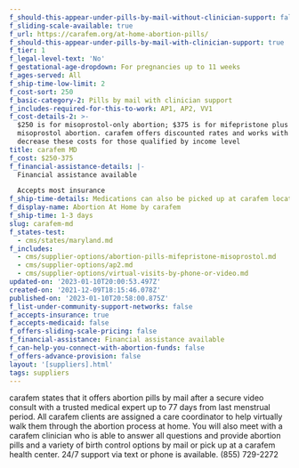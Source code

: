 ```yaml
---
f_should-this-appear-under-pills-by-mail-without-clinician-support: false
f_sliding-scale-available: true
f_url: https://carafem.org/at-home-abortion-pills/
f_should-this-appear-under-pills-by-mail-with-clinician-support: true
f_tier: 1
f_legal-level-text: 'No'
f_gestational-age-dropdown: For pregnancies up to 11 weeks
f_ages-served: All
f_ship-time-low-limit: 2
f_cost-sort: 250
f_basic-category-2: Pills by mail with clinician support
f_includes-required-for-this-to-work: AP1, AP2, VV1
f_cost-details-2: >-
  $250 is for misoprostol-only abortion; $375 is for mifepristone plus
  misoprostol abortion. carafem offers discounted rates and works with funds to
  decrease these costs for those qualified by income level
title: carafem MD
f_cost: $250-375
f_financial-assistance-details: |-
  Financial assistance available

  Accepts most insurance
f_ship-time-details: Medications can also be picked up at carafem locations.
f_display-name: Abortion At Home by carafem
f_ship-time: 1-3 days
slug: carafem-md
f_states-test:
  - cms/states/maryland.md
f_includes:
  - cms/supplier-options/abortion-pills-mifepristone-misoprostol.md
  - cms/supplier-options/ap2.md
  - cms/supplier-options/virtual-visits-by-phone-or-video.md
updated-on: '2023-01-10T20:00:53.497Z'
created-on: '2021-12-09T18:15:46.078Z'
published-on: '2023-01-10T20:58:00.875Z'
f_list-under-community-support-networks: false
f_accepts-insurance: true
f_accepts-medicaid: false
f_offers-sliding-scale-pricing: false
f_financial-assistance: Financial assistance available
f_can-help-you-connect-with-abortion-funds: false
f_offers-advance-provision: false
layout: '[suppliers].html'
tags: suppliers
---
```


carafem states that it offers abortion pills by mail after a secure video consult with a trusted medical expert up to 77 days from last menstrual period. All carafem clients are assigned a care coordinator to help virtually walk them through the abortion process at home. You will also meet with a carafem clinician who is able to answer all questions and provide abortion pills and a variety of birth control options by mail or pick up at a carafem health center. 24/7 support via text or phone is available. (855) 729-2272
